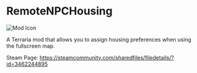 # RemoteNPCHousing

![Mod Icon](icon_workshop.png)

 A Terraria mod that allows you to assign housing preferences when using the fullscreen map.

 Steam Page: https://steamcommunity.com/sharedfiles/filedetails/?id=3462244895
